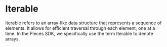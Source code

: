# Iterable

Iterable refers to an array-like data structure that represents a sequence of elements. It allows for efficient traversal through each element, one at a time. In the Pieces SDK, we specifically use the term Iterable to denote arrays.
